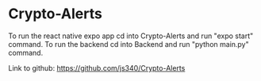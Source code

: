 # Crypto-Alerts

To run the react native expo app cd into Crypto-Alerts and run "expo start" command. 
To run the backend cd into Backend and run "python main.py" command. 

Link to github: https://github.com/js340/Crypto-Alerts